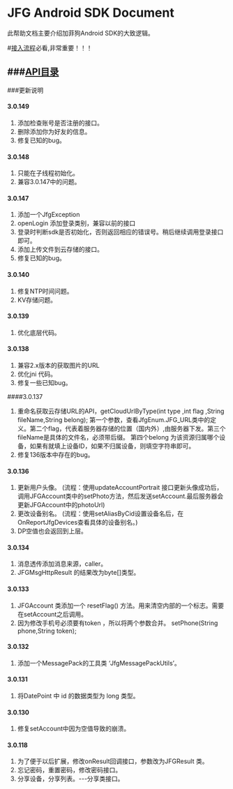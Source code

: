 # JFG Android SDK Document

  此帮助文档主要介绍加菲狗Android SDK的大致逻辑。

#[接入流程](doc/API/SDK.md)必看,非常重要！！！

###[API目录](doc/API/SUMMARY.md)
---

###更新说明

#### 3.0.149 
  1. 添加检查账号是否注册的接口。
  2. 删除添加你为好友的信息。
  3. 修复已知的bug。

#### 3.0.148
  1. 只能在子线程初始化。
  2. 兼容3.0.147中的问题。

#### 3.0.147
  1. 添加一个JfgException
  2. openLogin 添加登录类别，兼容以前的接口
  3. 登录时判断sdk是否初始化，否则返回相应的错误号。稍后继续调用登录接口即可。
  4. 添加上传文件到云存储的接口。
  5. 修复已知的bug。 

#### 3.0.140
  1. 修复NTP时间问题。
  2. KV存储问题。
  
#### 3.0.139
  1. 优化底层代码。 
  
#### 3.0.138
  1. 兼容2.x版本的获取图片的URL
  2. 优化jni 代码。
  3. 修复一些已知bug。

####3.0.137
  1. 重命名获取云存储URL的API，getCloudUrlByType(int type ,int flag ,String fileName,String belong);
   第一个参数，查看JfgEnum.JFG_URL类中的定义。第二个flag，代表着服务器存储的位置（国内外）,由服务器下发。第三个fileName是具体的文件名，必须带后缀。
   第四个belong 为该资源归属哪个设备，如果有就填上设备ID，如果不归属设备，则填空字符串即可。
  2. 修复136版本中存在的bug。 

#### 3.0.136
  1. 更新用户头像。 (流程：使用updateAccountPortrait 接口更新头像成功后，
  调用JFGAccount类中的setPhoto方法，然后发送setAccount.最后服务器会更新JFGAccount中的photoUrl)
  2. 更改设备别名。 (流程：使用setAliasByCid设置设备名后，在OnReportJfgDevices查看具体的设备别名。)
  3. DP空值也会返回到上层。


#### 3.0.134 
  1. 消息透传添加消息来源，caller。
  2. JFGMsgHttpResult 的结果改为byte[]类型。

#### 3.0.133
  1. JFGAccount 类添加一个 resetFlag() 方法。用来清空内部的一个标志。需要在setAccount之后调用。
  2. 因为修改手机号必须要有token ，所以将两个参数合并。 setPhone(String phone,String token);

#### 3.0.132
  1. 添加一个MessagePack的工具类 ‘JfgMessagePackUtils’。 
   
#### 3.0.131
  1. 将DatePoint 中 id 的数据类型为 long 类型。

#### 3.0.130
  1. 修复setAccount中因为空值导致的崩溃。

#### 3.0.118
  1. 为了便于以后扩展，修改onResult回调接口，参数改为JFGResult 类。
  2. 忘记密码，重置密码，修改密码接口。
  3. 分享设备，分享列表。---分享类接口。
  
